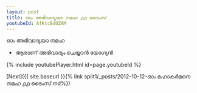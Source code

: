 ```yaml
---
layout: post
title: ഓം അഭിവാദ്യയാ നമഹ ൧൧ ടൈംസ്
youtubeId: AfKtcBdOZAM
---
```

 
 
 ഓം അഭിവാദ്യയാ നമഹ 
 
 -  ആരാണ് അഭിവാദ്യം ചെയ്യാൻ യോഗ്യൻ 
 
  
 
  
 
 
 
 
 
 


{% include youtubePlayer.html id=page.youtubeId %}
 
[Next]({{ site.baseurl }}{% link  split1/_posts/2012-10-12-ഓം മഹാകർമനെ നമഹ ൧൧ ടൈംസ്.md%})
 
